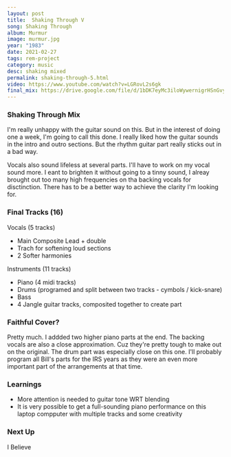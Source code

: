 ```yaml
---
layout: post
title:  Shaking Through V
song: Shaking Through
album: Murmur
image: murmur.jpg
year: "1983"
date: 2021-02-27
tags: rem-project
category: music
desc: shaking mixed
permalink: shaking-through-5.html
video: https://www.youtube.com/watch?v=LGRovL2s6gk
final_mix: https://drive.google.com/file/d/1bDK7eyMc3iloWywernigrHSnGvyKRCkq/view?usp=sharing
---
```


### Shaking Through Mix
I'm really unhappy with the guitar sound on this. But in the interest of doing one a week, I'm going to call this done. I really liked how the guitar sounds in the intro and outro sections. But the rhythm guitar part really sticks out in a bad way.

Vocals also sound lifeless at several parts. I'll have to work on my vocal sound more. I eant to brighten it without going to a tinny sound, I alreay brought out too many high frequencies on tha backing vocals for disctinction. There has to be a better way to achieve the clarity I'm looking for.

### Final Tracks (16)
Vocals (5 tracks)
- Main Composite Lead + double
- Trach for softening loud sections
- 2 Softer harmonies

Instruments (11 tracks)
- Piano (4 midi tracks)
- Drums (programed and split between two tracks - cymbols / kick-snare)
- Bass
- 4 Jangle guitar tracks, composited together to create part

### Faithful Cover?
Pretty much. I addded two higher piano parts at the end. The backing vocals are also a close approximation. Cuz they're pretty tough to make out on the original. The drum part was especially close on this one. I'll probably program all Bill's parts for the IRS years as they were an even more important part of the arrangements at that time.

### Learnings
- More attention is needed to guitar tone WRT blending
- It is very possible to get a full-sounding piano performance on this laptop compputer with multiple tracks and some creativity

### Next Up
I Believe